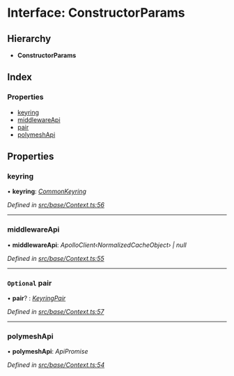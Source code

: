 # Interface: ConstructorParams

## Hierarchy

* **ConstructorParams**

## Index

### Properties

* [keyring](constructorparams.md#keyring)
* [middlewareApi](constructorparams.md#middlewareapi)
* [pair](constructorparams.md#optional-pair)
* [polymeshApi](constructorparams.md#polymeshapi)

## Properties

###  keyring

• **keyring**: *[CommonKeyring](../globals.md#commonkeyring)*

*Defined in [src/base/Context.ts:56](https://github.com/PolymathNetwork/polymesh-sdk/blob/da32f46a/src/base/Context.ts#L56)*

___

###  middlewareApi

• **middlewareApi**: *ApolloClient‹NormalizedCacheObject› | null*

*Defined in [src/base/Context.ts:55](https://github.com/PolymathNetwork/polymesh-sdk/blob/da32f46a/src/base/Context.ts#L55)*

___

### `Optional` pair

• **pair**? : *[KeyringPair](keyringpair.md)*

*Defined in [src/base/Context.ts:57](https://github.com/PolymathNetwork/polymesh-sdk/blob/da32f46a/src/base/Context.ts#L57)*

___

###  polymeshApi

• **polymeshApi**: *ApiPromise*

*Defined in [src/base/Context.ts:54](https://github.com/PolymathNetwork/polymesh-sdk/blob/da32f46a/src/base/Context.ts#L54)*
